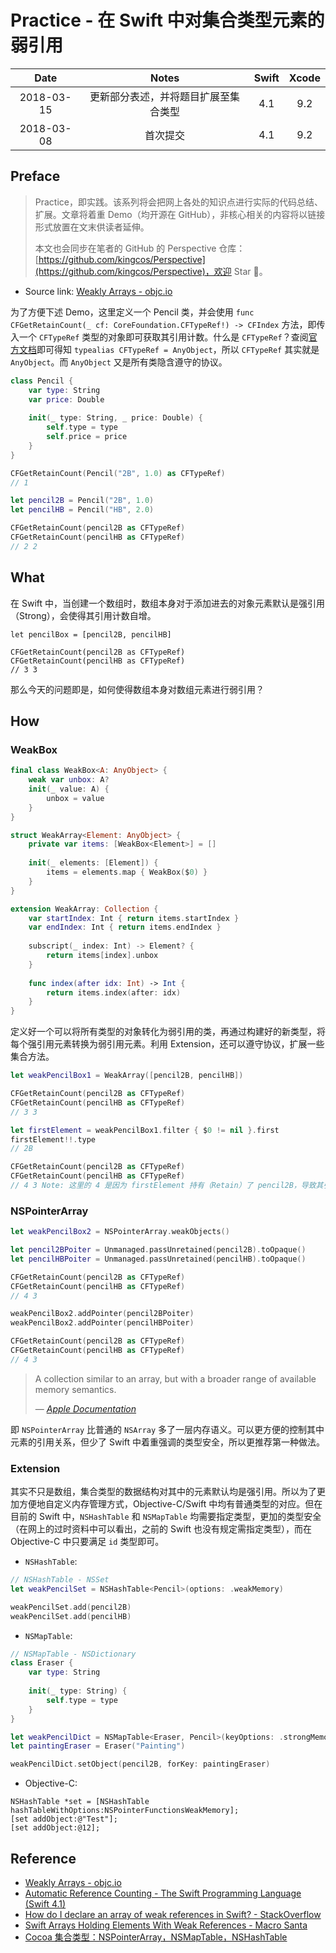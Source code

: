 # Practice - 在 Swift 中对集合类型元素的弱引用

| Date | Notes | Swift | Xcode |
|:-----:|:-----:|:-----:|:-----:|
| 2018-03-15 | 更新部分表述，并将题目扩展至集合类型 | 4.1 | 9.2 |
| 2018-03-08 | 首次提交 | 4.1 | 9.2 |

## Preface

> Practice，即实践。该系列将会把网上各处的知识点进行实际的代码总结、扩展。文章将着重 Demo（均开源在 GitHub），非核心相关的内容将以链接形式放置在文末供读者延伸。
>
> 本文也会同步在笔者的 GitHub 的 Perspective 仓库：[https://github.com/kingcos/Perspective](https://github.com/kingcos/Perspective)，欢迎 Star 🌟。

- Source link: [Weakly Arrays - objc.io](https://www.objc.io/blog/2017/12/28/weak-arrays/)

为了方便下述 Demo，这里定义一个 Pencil 类，并会使用 `func CFGetRetainCount(_ cf: CoreFoundation.CFTypeRef!) -> CFIndex` 方法，即传入一个 `CFTypeRef` 类型的对象即可获取其引用计数。什么是 `CFTypeRef`？查阅[官方文档](https://developer.apple.com/documentation/corefoundation/cftyperef)即可得知 `typealias CFTypeRef = AnyObject`，所以 `CFTypeRef` 其实就是 `AnyObject`。而 `AnyObject` 又是所有类隐含遵守的协议。

```Swift
class Pencil {
    var type: String
    var price: Double
    
    init(_ type: String, _ price: Double) {
        self.type = type
        self.price = price
    }
}

CFGetRetainCount(Pencil("2B", 1.0) as CFTypeRef)
// 1

let pencil2B = Pencil("2B", 1.0)
let pencilHB = Pencil("HB", 2.0)

CFGetRetainCount(pencil2B as CFTypeRef)
CFGetRetainCount(pencilHB as CFTypeRef)
// 2 2
```

## What

在 Swift 中，当创建一个数组时，数组本身对于添加进去的对象元素默认是强引用（Strong），会使得其引用计数自增。

```
let pencilBox = [pencil2B, pencilHB]

CFGetRetainCount(pencil2B as CFTypeRef)
CFGetRetainCount(pencilHB as CFTypeRef)
// 3 3
```

那么今天的问题即是，如何使得数组本身对数组元素进行弱引用？

## How

### WeakBox

```Swift
final class WeakBox<A: AnyObject> {
    weak var unbox: A?
    init(_ value: A) {
        unbox = value
    }
}

struct WeakArray<Element: AnyObject> {
    private var items: [WeakBox<Element>] = []
    
    init(_ elements: [Element]) {
        items = elements.map { WeakBox($0) }
    }
}

extension WeakArray: Collection {
    var startIndex: Int { return items.startIndex }
    var endIndex: Int { return items.endIndex }
    
    subscript(_ index: Int) -> Element? {
        return items[index].unbox
    }
    
    func index(after idx: Int) -> Int {
        return items.index(after: idx)
    }
}
```

定义好一个可以将所有类型的对象转化为弱引用的类，再通过构建好的新类型，将每个强引用元素转换为弱引用元素。利用 Extension，还可以遵守协议，扩展一些集合方法。

```Swift
let weakPencilBox1 = WeakArray([pencil2B, pencilHB])

CFGetRetainCount(pencil2B as CFTypeRef)
CFGetRetainCount(pencilHB as CFTypeRef)
// 3 3

let firstElement = weakPencilBox1.filter { $0 != nil }.first
firstElement!!.type
// 2B

CFGetRetainCount(pencil2B as CFTypeRef)
CFGetRetainCount(pencilHB as CFTypeRef)
// 4 3 Note: 这里的 4 是因为 firstElement 持有（Retain）了 pencil2B，导致其引用计数增 1
```

### NSPointerArray

```Swift
let weakPencilBox2 = NSPointerArray.weakObjects()

let pencil2BPoiter = Unmanaged.passUnretained(pencil2B).toOpaque()
let pencilHBPoiter = Unmanaged.passUnretained(pencilHB).toOpaque()

CFGetRetainCount(pencil2B as CFTypeRef)
CFGetRetainCount(pencilHB as CFTypeRef)
// 4 3

weakPencilBox2.addPointer(pencil2BPoiter)
weakPencilBox2.addPointer(pencilHBPoiter)

CFGetRetainCount(pencil2B as CFTypeRef)
CFGetRetainCount(pencilHB as CFTypeRef)
// 4 3
```

> A collection similar to an array, but with a broader range of available memory semantics.
> 
> — [*Apple Documentation*](https://developer.apple.com/documentation/foundation/nspointerarray)

即 `NSPointerArray` 比普通的 `NSArray` 多了一层内存语义。可以更方便的控制其中元素的引用关系，但少了 Swift 中着重强调的类型安全，所以更推荐第一种做法。

### Extension

其实不只是数组，集合类型的数据结构对其中的元素默认均是强引用。所以为了更加方便地自定义内存管理方式，Objective-C/Swift 中均有普通类型的对应。但在目前的 Swift 中，`NSHashTable` 和 `NSMapTable` 均需要指定类型，更加的类型安全（在网上的过时资料中可以看出，之前的 Swift 也没有规定需指定类型），而在 Objective-C 中只要满足 `id` 类型即可。

- `NSHashTable`: 

```Swift
// NSHashTable - NSSet
let weakPencilSet = NSHashTable<Pencil>(options: .weakMemory)

weakPencilSet.add(pencil2B)
weakPencilSet.add(pencilHB)
```

- `NSMapTable`:

```Swift
// NSMapTable - NSDictionary
class Eraser {
    var type: String
    
    init(_ type: String) {
        self.type = type
    }
}

let weakPencilDict = NSMapTable<Eraser, Pencil>(keyOptions: .strongMemory, valueOptions: .weakMemory)
let paintingEraser = Eraser("Painting")

weakPencilDict.setObject(pencil2B, forKey: paintingEraser)
```

- Objective-C:

```ObjC
NSHashTable *set = [NSHashTable hashTableWithOptions:NSPointerFunctionsWeakMemory];
[set addObject:@"Test"];
[set addObject:@12];
```

## Reference

- [Weakly Arrays - objc.io](https://www.objc.io/blog/2017/12/28/weak-arrays/)
- [Automatic Reference Counting - The Swift Programming Language (Swift 4.1)](https://developer.apple.com/library/content/documentation/Swift/Conceptual/Swift_Programming_Language/AutomaticReferenceCounting.html)
- [How do I declare an array of weak references in Swift? - StackOverflow](https://www.google.com.sg/url?sa=t&rct=j&q=&esrc=s&source=web&cd=1&cad=rja&uact=8&ved=0ahUKEwi3lrPE4dnZAhWBLo8KHcimAwwQFggqMAA&url=https%3A%2F%2Fstackoverflow.com%2Fquestions%2F24127587%2Fhow-do-i-declare-an-array-of-weak-references-in-swift&usg=AOvVaw0XHV471sUykyviiUH7TX2o)
- [Swift Arrays Holding Elements With Weak References - Macro Santa](https://marcosantadev.com/swift-arrays-holding-elements-weak-references/)
- [Cocoa 集合类型：NSPointerArray，NSMapTable，NSHashTable](http://www.saitjr.com/ios/nspointerarray-nsmaptable-nshashtable.html)